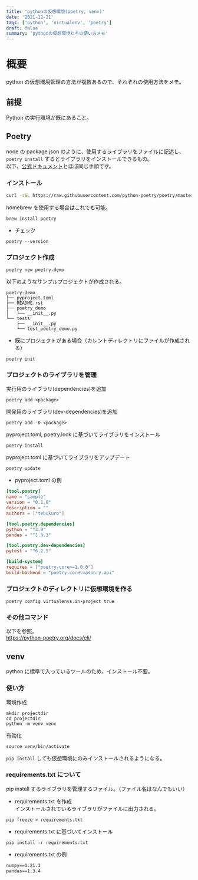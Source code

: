```yaml
---
title: 'pythonの仮想環境(poetry, venv)'
date: '2021-12-21'
tags: ['python', 'virtualenv', 'poetry']
draft: false
summary: 'pythonの仮想環境たちの使い方メモ'
---
```


# 概要

python の仮想環境管理の方法が複数あるので、それぞれの使用方法をメモ。

## 前提

Python の実行環境が既にあること。

## Poetry

node の package.json のように、使用するライブラリをファイルに記述し、`poetry install` するとライブラリをインストールできるもの。  
以下、[公式ドキュメント](https://python-poetry.org/)とほぼ同じ手順です。

### インストール

```bash
curl -sSL https://raw.githubusercontent.com/python-poetry/poetry/master/get-poetry.py | python
```

homebrew を使用する場合はこれでも可能。

```
brew install poetry
```

- チェック

```
poetry --version
```

### プロジェクト作成

```
poetry new poetry-demo
```

以下のようなサンプルプロジェクトが作成される。

```
poetry-demo
├── pyproject.toml
├── README.rst
├── poetry_demo
│   └── __init__.py
└── tests
    ├── __init__.py
    └── test_poetry_demo.py
```

- 既にプロジェクトがある場合（カレントディレクトリにファイルが作成される）

```
poetry init
```

### プロジェクトのライブラリを管理

実行用のライブラリ(dependencies)を追加

```
poetry add <package>
```

開発用のライブラリ(dev-dependencies)を追加

```
poetry add -D <package>
```

pyproject.toml, poetry.lock に基づいてライブラリをインストール

```
poetry install
```

pyproject.toml に基づいてライブラリをアップデート

```
poetry update
```

- pyproject.toml の例

```toml
[tool.poetry]
name = "sample"
version = "0.1.0"
description = ""
authors = ["tebukuro"]

[tool.poetry.dependencies]
python = "^3.9"
pandas = "^1.3.3"

[tool.poetry.dev-dependencies]
pytest = "^6.2.5"

[build-system]
requires = ["poetry-core>=1.0.0"]
build-backend = "poetry.core.masonry.api"
```

### プロジェクトのディレクトリに仮想環境を作る

```
poetry config virtualenvs.in-project true
```

### その他コマンド

以下を参照。  
https://python-poetry.org/docs/cli/

## venv

python に標準で入っているツールのため、インストール不要。

### 使い方

環境作成

```
mkdir projectdir
cd projectdir
python -m venv venv
```

有効化

```
source venv/bin/activate
```

`pip install` しても仮想環境にのみインストールされるようになる。

### requirements.txt について

pip install するライブラリを管理するファイル。（ファイル名はなんでもいい）

- requirements.txt を作成  
  インストールされているライブラリがファイルに出力される。

```
pip freeze > requirements.txt
```

- requirements.txt に基づいてインストール

```
pip install -r requirements.txt
```

- requirements.txt の例

```requirements.txt
numpy==1.21.3
pandas==1.3.4
```
